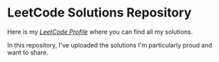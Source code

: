 # LeetCode Solutions Repository
Here is my [*LeetCode Profile*](https://leetcode.com/u/KvC9nWZ39D/) where you can find all my solutions.

In this repository, I've uploaded the solutions I'm particularly proud and want to share.
